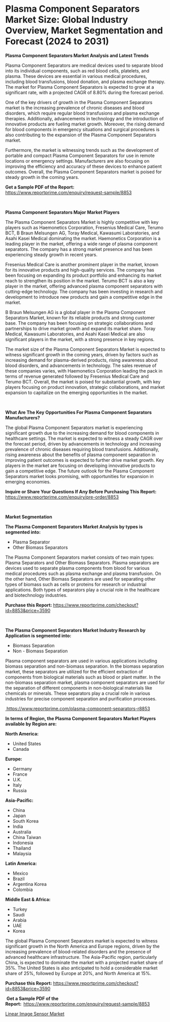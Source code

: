 <p><h1>Plasma Component Separators Market Size: Global Industry Overview, Market Segmentation and Forecast (2024 to 2031)</h1></p><p><strong>Plasma Component Separators Market Analysis and Latest Trends</strong></p>
<p><p>Plasma Component Separators are medical devices used to separate blood into its individual components, such as red blood cells, platelets, and plasma. These devices are essential in various medical procedures, including blood transfusions, blood donation, and plasma exchange therapy. The market for Plasma Component Separators is expected to grow at a significant rate, with a projected CAGR of 8.80% during the forecast period.</p><p>One of the key drivers of growth in the Plasma Component Separators market is the increasing prevalence of chronic diseases and blood disorders, which require regular blood transfusions and plasma exchange therapies. Additionally, advancements in technology and the introduction of innovative products are fueling market growth. Moreover, the rising demand for blood components in emergency situations and surgical procedures is also contributing to the expansion of the Plasma Component Separators market.</p><p>Furthermore, the market is witnessing trends such as the development of portable and compact Plasma Component Separators for use in remote locations or emergency settings. Manufacturers are also focusing on improving the efficiency and accuracy of these devices to enhance patient outcomes. Overall, the Plasma Component Separators market is poised for steady growth in the coming years.</p></p>
<p><strong>Get a Sample PDF of the Report:&nbsp;</strong> <a href="https://www.reportprime.com/enquiry/request-sample/8853">https://www.reportprime.com/enquiry/request-sample/8853</a></p>
<p>&nbsp;</p>
<p><strong>Plasma Component Separators Major Market Players</strong></p>
<p><p>The Plasma Component Separators Market is highly competitive with key players such as Haemonetics Corporation, Fresenius Medical Care, Terumo BCT, B Braun Melsungen AG, Toray Medical, Kawasumi Laboratories, and Asahi Kasei Medical dominating the market. Haemonetics Corporation is a leading player in the market, offering a wide range of plasma component separators. The company has a strong market presence and has been experiencing steady growth in recent years. </p><p>Fresenius Medical Care is another prominent player in the market, known for its innovative products and high-quality services. The company has been focusing on expanding its product portfolio and enhancing its market reach to strengthen its position in the market. Terumo BCT is also a key player in the market, offering advanced plasma component separators with cutting-edge technology. The company has been investing in research and development to introduce new products and gain a competitive edge in the market.</p><p>B Braun Melsungen AG is a global player in the Plasma Component Separators Market, known for its reliable products and strong customer base. The company has been focusing on strategic collaborations and partnerships to drive market growth and expand its market share. Toray Medical, Kawasumi Laboratories, and Asahi Kasei Medical are also significant players in the market, with a strong presence in key regions.</p><p>The market size of the Plasma Component Separators Market is expected to witness significant growth in the coming years, driven by factors such as increasing demand for plasma-derived products, rising awareness about blood disorders, and advancements in technology. The sales revenue of these companies varies, with Haemonetics Corporation leading the pack in terms of revenue generated followed by Fresenius Medical Care and Terumo BCT. Overall, the market is poised for substantial growth, with key players focusing on product innovation, strategic collaborations, and market expansion to capitalize on the emerging opportunities in the market.</p></p>
<p>&nbsp;</p>
<p><strong>What Are The Key Opportunities For Plasma Component Separators Manufacturers?</strong></p>
<p><p>The global Plasma Component Separators market is experiencing significant growth due to the increasing demand for blood components in healthcare settings. The market is expected to witness a steady CAGR over the forecast period, driven by advancements in technology and increasing prevalence of chronic diseases requiring blood transfusions. Additionally, rising awareness about the benefits of plasma component separation in improving patient outcomes is expected to further drive market growth. Key players in the market are focusing on developing innovative products to gain a competitive edge. The future outlook for the Plasma Component Separators market looks promising, with opportunities for expansion in emerging economies.</p></p>
<p><strong>Inquire or Share Your Questions If Any Before Purchasing This Report:</strong> <a href="https://www.reportprime.com/enquiry/pre-order/8853">https://www.reportprime.com/enquiry/pre-order/8853</a></p>
<p>&nbsp;</p>
<p><strong>Market Segmentation</strong></p>
<p><strong>The Plasma Component Separators Market Analysis by types is segmented into:</strong></p>
<p><ul><li>Plasma Separator</li><li>Other Biomass Separators</li></ul></p>
<p><p>The Plasma Component Separators market consists of two main types: Plasma Separators and Other Biomass Separators. Plasma separators are devices used to separate plasma components from blood for various medical procedures such as plasma exchange and plasma transfusion. On the other hand, Other Biomass Separators are used for separating other types of biomass such as cells or proteins for research or industrial applications. Both types of separators play a crucial role in the healthcare and biotechnology industries.</p></p>
<p><strong>Purchase this Report:&nbsp;</strong><a href="https://www.reportprime.com/checkout?id=8853&price=3590">https://www.reportprime.com/checkout?id=8853&price=3590</a></p>
<p>&nbsp;</p>
<p><strong>The Plasma Component Separators Market Industry Research by Application is segmented into:</strong></p>
<p><ul><li>Biomass Separation</li><li>Non - Biomass Separation</li></ul></p>
<p><p>Plasma component separators are used in various applications including biomass separation and non-biomass separation. In the biomass separation market, these separators are utilized for the efficient extraction of components from biological materials such as blood or plant matter. In the non-biomass separation market, plasma component separators are used for the separation of different components in non-biological materials like chemicals or minerals. These separators play a crucial role in various industries for precise component separation and purification processes.</p></p>
<p><a href="https://www.reportprime.com/plasma-component-separators-r8853">&nbsp;https://www.reportprime.com/plasma-component-separators-r8853</a></p>
<p><strong>In terms of Region, the Plasma Component Separators Market Players available by Region are:</strong></p>
<p>
    <p> <strong> North America: </strong>
        <ul>
            <li>United States</li>
            <li>Canada</li>
        </ul>
        </p> 
    <p> <strong> Europe: </strong>
        <ul>
            <li>Germany</li>
            <li>France</li>
            <li>U.K.</li>
            <li>Italy</li>
            <li>Russia</li>
        </ul>
        </p> 
    <p> <strong> Asia-Pacific: </strong>
        <ul>
            <li>China</li>
            <li>Japan</li>
            <li>South Korea</li>
            <li>India</li>
            <li>Australia</li>
            <li>China Taiwan</li>
            <li>Indonesia</li>
            <li>Thailand</li>
            <li>Malaysia</li>
        </ul>
        </p> 
    <p> <strong> Latin America: </strong>
        <ul>
            <li>Mexico</li>
            <li>Brazil</li>
            <li>Argentina Korea</li>
            <li>Colombia</li>
        </ul>
        </p> 
    <p> <strong> Middle East & Africa: </strong>
        <ul>
            <li>Turkey</li>
            <li>Saudi</li>
            <li>Arabia</li>
            <li>UAE</li>
            <li>Korea</li>
        </ul>
    </p>
    </p>
<p><p>The global Plasma Component Separators market is expected to witness significant growth in the North America and Europe regions, driven by the increasing prevalence of blood-related disorders and the presence of advanced healthcare infrastructure. The Asia-Pacific region, particularly China, is expected to dominate the market with a projected market share of 35%. The United States is also anticipated to hold a considerable market share of 25%, followed by Europe at 20%, and North America at 15%.</p></p>
<p><strong>Purchase this Report: </strong><a href="https://www.reportprime.com/checkout?id=8853&price=3590">https://www.reportprime.com/checkout?id=8853&price=3590</a></p>
<p>&nbsp;<strong>Get a Sample PDF of the Report:&nbsp;&nbsp;</strong><a href="https://www.reportprime.com/enquiry/request-sample/8853">https://www.reportprime.com/enquiry/request-sample/8853</a></p>
<p><strong></strong></p>
<p><p><a href="https://flame-sidecar-702.notion.site/Linear-Image-Sensor-Market-Insights-into-Market-CAGR-Market-Trends-and-Growth-Strategies-aa98b655b87043a392633fa4977cbc0f">Linear Image Sensor Market</a></p></p>